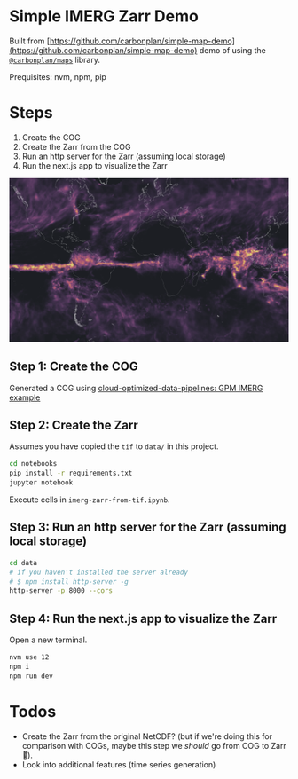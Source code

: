 # Simple IMERG Zarr Demo

Built from [https://github.com/carbonplan/simple-map-demo](https://github.com/carbonplan/simple-map-demo) demo of using the [`@carbonplan/maps`](https://github.com/carbonplan/maps) library. 

Prequisites: nvm, npm, pip

# Steps

1. Create the COG
2. Create the Zarr from the COG
3. Run an http server for the Zarr (assuming local storage)
4. Run the next.js app to visualize the Zarr

![IMERG Zarr](imerg-zarr.png)

## Step 1: Create the COG

Generated a COG using [cloud-optimized-data-pipelines: GPM IMERG example](https://github.com/NASA-IMPACT/cloud-optimized-data-pipelines/tree/main/docker/hdf5-to-cog#gpm-imerg-example)

## Step 2: Create the Zarr

Assumes you have copied the `tif` to `data/` in this project.

```bash
cd notebooks
pip install -r requirements.txt
jupyter notebook
```

Execute cells in `imerg-zarr-from-tif.ipynb`.

## Step 3: Run an http server for the Zarr (assuming local storage)

```bash
cd data
# if you haven't installed the server already
# $ npm install http-server -g
http-server -p 8000 --cors
```

## Step 4: Run the next.js app to visualize the Zarr

Open a new terminal.

```bash
nvm use 12
npm i
npm run dev
```

# Todos

* Create the Zarr from the original NetCDF? (but if we're doing this for comparison with COGs, maybe this step we _should_ go from COG to Zarr 🤔).
* Look into additional features (time series generation)


